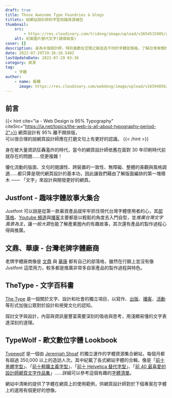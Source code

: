 ```yaml
---
draft: true
title: Those Awesome Type Foundries & blogs
titletc: 給網站設計師的字型知識資源補包
thumbnail:
    src:
        - https://res.cloudinary.com/tridong/image/upload/v1654515985/global/%E4%B8%89%E8%A7%92%E6%9D%B1%E6%9D%B1-%E5%93%81%E7%89%8C%E5%B1%95%E7%A4%BA%E5%B0%81%E9%9D%A2.png
    alt: 封面圖片替代文字(請填寫我)
cover: []
description: 身為半個設計師，特別喜歡在空閒之餘逛逛不同的字體部落格，了解日常用慣的語言符號中，也有其獨特的歷史和個性。本文為蒐集、學習優良字體資源的地方。
date: 2022-07-29T19:36:10.548Z
lastUpdateDate: 2022-07-29 03:36
category: 資源
tag:
    - 字體
author:
    - name: 飯糰
      image: https://res.cloudinary.com/webdong/image/upload/v1659485626/global/riceball.png
---
```


## 前言

{{< hint cite="ia - Web Design is 95% Typography" citeSrc="https://ia.net/topics/the-web-is-all-about-typography-period-2">}}
網頁設計有 95% 離不開排版，<br>可以很合理的說網頁設計師應在打磨文句上有更好的認識。
{{< /hint >}}

身在被大量資訊狂轟濫炸的時代，當今的網頁設計師依舊在面對 30 年印刷時代前就存在的問題……但更複雜！

優化流動的版面、文句的閱讀性、跨裝置的一致性、無障礙、整體的美觀與風格調適……都只算是現代網頁設計的基本功，因此讓我們藉由了解版面編排的第一塊積木 —— 「文字」來設計與開發更好的網頁。

## Justfont - 趣味字體故事大集合

Justfont 可以說是從第一款募資產品就牢牢抓住現代台灣字體使用者的心，其[部落格](https://blog.justfont.com/)、[Youtube 頻道](https://www.youtube.com/channel/UC1j5OXLtUj_Hq3zjsITs4Bw)與[播客](https://podcasts.apple.com/sg/podcast/%E5%AD%97%E5%9E%8B%E8%85%A6%E8%A3%9C-a-knob-of-font/id1514491744?l=zh)主要都是以輕鬆的角度去入門自型，並*推廣台灣文字風景為主*，讓*一般大眾*也能了解產業圈內的有趣故事，其次還有產品的製作過程心得與推廣。

<!-- {{< image width="600" height="315" src="https://res.cloudinary.com/webdong/image/upload/v1654544345/post/where-to-find-awesome-fonts/GoogleFont.png" alt="Google Fonts Icon 網頁">}} -->

## 文鼎、華康 - 台灣老牌字體廠商

老牌字體廠商像是 [文鼎](https://www.arphic.com.tw/) 與 [華康](https://www.dynacw.com.tw/) 都有自己的部落格，雖然在行銷上並沒有像 Justfont 這麼用力，較多都是推廣非常多自家產品的製作過程與特色。

## TheType - 文字百科書

[The Type](https://www.thetype.com/) 是一個關於文字、設計和社會的獨立項目，以寫作、[出版](https://www.thetype.com/booklist/)、[播客](https://www.thetype.com/typechat/)、[活動](https://www.thetype.com/category/events/)等形式加強公眾對於設計和視覺文化的認知。

探討文字與設計，內容與資訊量豐富需要深刻的吸收與思考，用淺顯易懂的文字表達深刻的道理。

## TypeWolf - 歐文數位字體 Lookbook

[Typewolf](https://www.typewolf.com/) 是一個由 [Jeremiah Shoaf](https://www.jeremiahshoaf.com/) 的獨立運作的字體資源集合網站，每個月都有超過 350,000 以上的造訪人次。其中紀載了各式網站字體的合輯，像是「[前十黑體字型](https://www.typewolf.com/top-10-sans-serif-fonts)」、「[前十粗獷主義字型](https://www.typewolf.com/top-10-brutalist-fonts)」、「[前十 Helvetica 替代字型](https://www.typewolf.com/top-10-helvetica-alternatives)」、「[前 40 最喜愛的設計師網頁文字作品集](https://www.typewolf.com/portfolio-sites)」……詳細可以參考這個有趣的[字體清單](https://www.typewolf.com/recommendations)。

網站中清晰的提供了字體在網頁上的使用範例，供網頁設計師對於下個專案在字體上的選用有個更好的想像。
